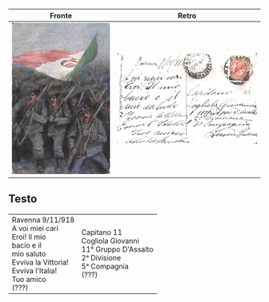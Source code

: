 | Fronte | Retro |
| --- | --- |
| ![fronte](fronte.jpg) | ![retro](retro.jpg) |

## Testo

<table border="0">
    <tr>
        <td>
            Ravenna 9/11/918<br/> 
            A voi miei cari<br/>
            Eroi! Il mio<br/>
            bacio e il<br/>
            mio saluto<br/>
            Evviva la Vittoria!<br/>
            Evviva l'Italia!<br/>
            Tuo amico<br/>
            (???)
        </td>
        <td>
            Capitano    11<br/>
            Cogliola Giovanni<br/>
            11° Gruppo D'Assalto<br/>
            2ᵃ Divisione<br/>
            5ᵃ Compagnia<br/>
            (???)
        </td>
    </tr>